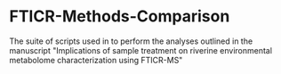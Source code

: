 # FTICR-Methods-Comparison
The suite of scripts used in to perform the analyses outlined in the manuscript "Implications of sample treatment on riverine environmental metabolome characterization using FTICR-MS"
